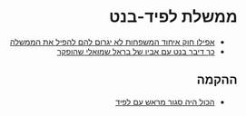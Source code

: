 <div dir="rtl" markdown="1">

# ממשלת לפיד-בנט

* [אפילו חוק איחוד המשפחות לא יגרום להם להפיל את הממשלה](https://twitter.com/The_first_part/status/1404654461327396864?s=20)
* [כך דיבר בנט עם אביו של בראל שמואלי שהופקר](https://youtu.be/5CYHHIc76vI)

## ההקמה

* [הכול היה סגור מראש עם לפיד](https://youtu.be/1Kn17ISFT6I)
